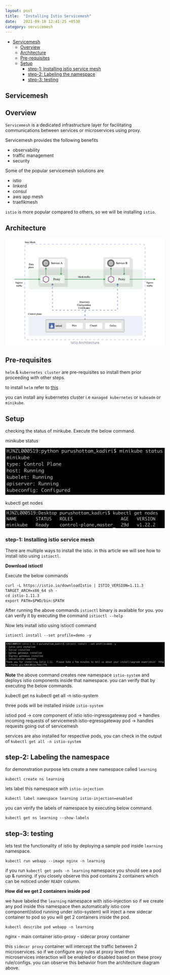 ```yaml
---
layout: post
title:  "Installing Istio Servicemesh"
date:   2021-09-18 12:41:25 +0530
category: servicemesh
---
```


- [Servicemesh](#servicemesh)
   - [Overview](#overview)
   - [Architecture](#architecture)
   - [Pre-requisites](#pre-requisites)
   - [Setup](#setup)
       - [step-1: Installing istio service mesh](#step-1-installing-istio-service-mesh)
       - [step-2: Labeling the namespace](#step-2-labeling-the-namespace)
       - [step-3: testing](#step-3-testing)
    

## Servicemesh

## Overview

`Servicemesh` is a dedicated infrastructure layer for facilitating communications between services or microservices using proxy.

Servicemesh provides the following benefits

- observability
- traffic management
- security

Some of the popular servicemesh solutions are

- istio
- linkerd
- consul 
- aws app mesh
- traefikmesh

`istio` is more popular compared to others, so we will be installing `istio`.

## Architecture

![alt text](../assets/images/istio-architecture.png)

## Pre-requisites

`helm` & `kubernetes cluster` are pre-requisites so install them prior proceeding with other steps.

to install `helm` refer to [this](https://helm.sh/docs/intro/install/)

you can install any kubernetes cluster i.e `managed kubernetes` or `kubeadm` or `minikube`. 

## Setup

checking the status of minkube. Execute the below command.

minikube status

![alt text](../assets/images/minikube-status.png)

kubectl get nodes

![alt text](../assets/images/kubectl-getnodes.png)

### step-1: Installing istio service mesh

There are multiple ways to install the istio. in this article we will see how to install istio using `istioctl`. 

**Download istioctl**

Execute the below commands

```
curl -L https://istio.io/downloadIstio | ISTIO_VERSION=1.11.3 TARGET_ARCH=x86_64 sh -
cd istio-1.11.3
export PATH=$PWD/bin:$PATH
```

After running the above commands `istioctl` binary is available for you. you can verify it by executing the command `istioctl --help`

Now lets install istio using istioctl command

```
istioctl install --set profile=demo -y
```

![alt text](../assets/images/istio-install.png)

**Note** the above command creates new namespace `istio-system` and deploys istio components inside that namespace. you can verify that by executing the below commands.

kubectl get ns
kubectl get all -n istio-system

three pods will be installed inside `istio-system`

istiod pod -> core component of istio
istio-ingressgateway pod -> handles incoming requests of servicemesh
istio-egressgateway pod -> handles requests going out of servicemesh

services are also installed for respective pods, you can check in the output of `kubectl get all -n istio-system`

## step-2: Labeling the namespace

for demonstration purpose lets create a new namespace called `learning`

```
kubectl create ns learning
```

lets label this namespace with `istio-injection`

```
kubectl label namespace learning istio-injection=enabled
````

you can verify the labels of namespace by executing below command.

```
kubectl get ns learning --show-labels
```

## step-3: testing

lets test the functionality of istio by deploying a sample pod inside `learning` namespace.

```
kubectl run webapp --image nginx -n learning
```

if you run `kubectl get pods -n learning` namespace you should see a pod up & running. if you closely observe this pod contains 2 containers which can be noticed under `READY` column.

**How did we get 2 containers inside pod**

we have labeled the `learning` namespace with istio-injection so if we create any pod inside this namespace then automatically istio core component(istiod running under istio-system) will inject a new sidecar container to pod so you will get 2 containers inside the pod.

```
kubectl describe pod webapp -n learning
```

nginx - main container
istio-proxy - sidecar proxy container

this `sidecar proxy` container will intercept the traffic between 2 microservices. so if we configure any rules at proxy level then microservices interaction will be enabled or disabled based on these proxy rule/configs. you can observe this behavior from the architecture diagram above.



